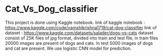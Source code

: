 # Cat_Vs_Dog_classifier
This project is done using Kaggle notebook.
  link of kaggle notebook : https://www.kaggle.com/code/vamshikrishna1719/cat-dog-classifier
  link of dataset : https://www.kaggle.com/datasets/salader/dogs-vs-cats
dataset consist of 25K files of jpg format,
divided into train and test file, in train files 20000 images are present of dogs and cats.
In test 5000 images of dogs and cat are present.
We use logistic CNN model for prediction.
